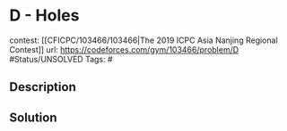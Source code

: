 # D - Holes

contest: [[CFICPC/103466/103466|The 2019 ICPC Asia Nanjing Regional Contest]]
url: https://codeforces.com/gym/103466/problem/D
#Status/UNSOLVED
Tags: #

## Description

## Solution

